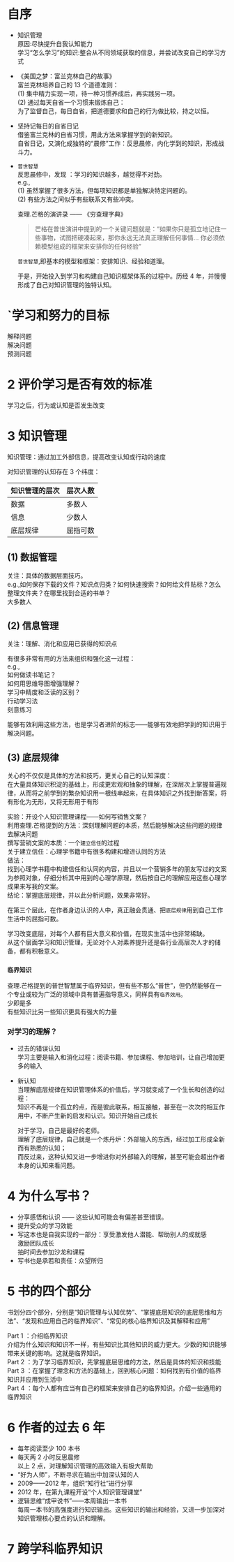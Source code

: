 # 自序

- 知识管理  
  原因:尽快提升自我认知能力  
  学习“怎么学习”的知识:整合从不同领域获取的信息，并尝试改变自己的学习方式

- 《美国之梦：富兰克林自己的故事》  
  富兰克林培养自己的 13 个道德准则：  
  (1) 集中精力实现一项，待一种习惯养成后，再实践另一项。  
  (2) 通过每天自省一个习惯来锻炼自己：  
  为了监督自己，每日自省，把道德要求和自己的行为做比较，持之以恒。

- 坚持记每日的自省日记  
  借鉴富兰克林的自省习惯，用此方法来掌握学到的新知识。  
  自省日记，又演化成独特的“晨修”工作：反思晨修，内化学到的知识，形成战斗力。

- `普世智慧`  
  反思晨修中，发现 ：学习的知识越多，越觉得不对劲。  
  e.g.,  
  (1) 虽然掌握了很多方法，但每项知识都是单独解决特定问题的。  
  (2) 有些方法之间似乎有些联系又有些冲突。

  查理.芒格的演讲录 —— 《穷查理字典》

  > 芒格在普世演讲中提到的一个关键问题就是：“如果你只是孤立地记住一些事物，试图把硬凑起来，那你永远无法真正理解任何事情... 你必须依赖模型组成的框架来安排你的任何经验”

  `普世智慧`,即基本的模型和框架：安排知识、经验和道理。

  于是，开始投入到学习和构建自己知识框架体系的过程中。历经 4 年，并慢慢形成了自己对知识管理的独特认知。

# `学习和努力的目标

解释问题  
解决问题  
预测问题

# 2 评价学习是否有效的标准

学习之后，行为或认知是否发生改变

# 3 知识管理

知识管理：通过加工外部信息，提高改变认知或行动的速度

对知识管理的认知存在 3 个纬度：

| 知识管理的层次 | 层次人数 |
| -------------- | -------- |
| 数据           | 多数人   |
| 信息           | 少数人   |
| 底层规律       | 屈指可数 |

## (1) 数据管理

关注：具体的数据层面技巧。  
e.g.,如何保存下载的文件？知识点归类？如何快速搜索？如何给文件贴标？怎么整理文件夹？在哪里找到合适的书单？  
大多数人

## (2) 信息管理

关注：理解、消化和应用已获得的知识点

有很多非常有用的方法来组织和强化这一过程：  
e.g.,  
如何做读书笔记？  
如何用思维导图增强理解？  
学习中精度和泛读的区别？  
行动学习法  
刻意练习

能够有效利用这些方法，也是学习者进阶的标志——能够有效地把学到的知识用于解决问题。

## (3) 底层规律

关心的不仅仅是具体的方法和技巧，更关心自己的认知深度：  
在大量具体知识积淀的基础上，形成更宏观和抽象的理解，在深层次上掌握普遍规律，从而将之前学到的繁杂知识用一根线串起来，在具体知识之外找到新答案，将有形化为无形，又将无形用于有形

实验：开设个人知识管理课程——如何写销售文案？  
利用查理.芒格提到的方法：深刻理解问题的本质，然后能够解决这些问题的规律去解决问题  
撰写营销文案的本质：一个`建立信任`的过程  
关于建立信任：心理学书籍中有很多构建和增进认同的方法  
做法：  
找到心理学书籍中构建信任和认同的内容，并且以一个营销多年的朋友写过的文案为参照对象，仔细分析其中用到的心理学原理，然后按自己的理解应用这些心理学成果来写我的文案。  
结论：掌握底层规律，并以此分析问题，效果非常好。

在第三个层此，在作者身边认识的人中，真正融会贯通、把`底层规律`用到自己工作生活中的屈指可数。

学习改变底层，对每个人都有巨大意义和价值，在现实生活中也非常稀缺。  
从这个层面学习和知识管理，无论对个人对素养提升还是各行业高层次人才的储备，都有积极意义。

### `临界知识`

查理.芒格提到的普世智慧属于临界知识，但有些不那么“普世”，但仍然能够在一个专业或较为广泛的领域中具有普遍指导意义，同样具有`临界效用`。  
少即是多  
有些知识比另一些知识更具有强大的力量

### 对学习的理解？

- 过去的错误认知  
  学习主要是输入和消化过程：阅读书籍、参加课程、参加培训，让自己增加更多的输入

- 新认知  
  当理解底层规律在知识管理体系的价值后，学习就变成了一个生长和创造的过程：  
  知识不再是一个孤立的点，而是彼此联系，相互接触，甚至在一次次的相互作用中，不断产生新的启发和认识。知识开始自己成长

  对于学习，自己是最好的老师。  
  理解了底层规律，自己就是一个炼丹炉：外部输入的东西，经过加工形成全新而有熟悉的认知；  
  而反过来，这种认知又进一步增进你对外部输入的理解，甚至可能会超出作者本身的认知来看问题。

# 4 为什么写书？

- 分享感悟和认识 —— 这些认知可能会有偏差甚至错误。
- 提升受众的学习效能
- 写这本也是自我实现的一部分：享受激发他人潜能、帮助别人的成就感  
  激励团队成长  
  抽时间去参加沙龙和课程
- 写书也是承若和责任：众望所归

# 5 书的四个部分

书划分四个部分，分别是“知识管理与认知优势”、“掌握底层知识的底层思维和方法”、“发现和应用自己的临界知识”、“常见的核心临界知识及其解释和应用”

Part 1 ：介绍临界知识  
介绍为什么知识和知识不一样，有些知识比其他知识的威力更大。少数的知识能够带来关键的影响。这就是临界知识。  
Part 2 ：为了学习临界知识，先掌握底层思维的方法，然后是具体的知识和技能  
Part 3 ：在掌握了理念和方法的基础上，回到核心问题：如何找到有价值的临界知识并应用到生活中  
Part 4 ：每个人都有应当有自己的框架来安排自己的临界知识。介绍一些通用的临界知识

# 6 作者的过去 6 年

- 每年阅读至少 100 本书
- 每天两 2 小时反思晨修  
  以上 2 点，对理解知识管理的高效输入有极大帮助
- “好为人师”，不断寻求在输出中加深认知的人
- 2009——2012 年，组织“知行社”进行分享
- 2012 年，在第九课程开设“个人知识管理课堂”
- 逻辑思维“成甲说书”——本周输出一本书  
  每周一本书的高强度进行知识输出。这些知识的输出和经验，又进一步加深对知识管理核心要点的认识和理解。

# 7 跨学科临界知识
